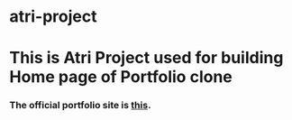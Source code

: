 # atri-project
<h1> This is Atri Project used for building Home page of Portfolio clone </h1>
<h3> The official portfolio site is <a href="https://portfolio-webflow-html-website-template.webflow.io/" target="_blank">this</a>.

